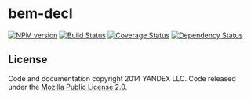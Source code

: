 bem-decl
========

[![NPM version](http://img.shields.io/npm/v/bem-decl.svg?style=flat)](http://www.npmjs.org/package/bem-decl) [![Build Status](http://img.shields.io/travis/bem/bem-decl/master.svg?style=flat&label=specs)](https://travis-ci.org/bem/bem-decl) [![Coverage Status](https://img.shields.io/coveralls/bem/bem-decl.svg?branch=master&style=flat)](https://coveralls.io/r/bem/bem-decl) [![Dependency Status](http://img.shields.io/david/bem/bem-decl.svg?style=flat)](https://david-dm.org/bem/bem-decl)

License
-------

Code and documentation copyright 2014 YANDEX LLC. Code released under the [Mozilla Public License 2.0](LICENSE.txt).
